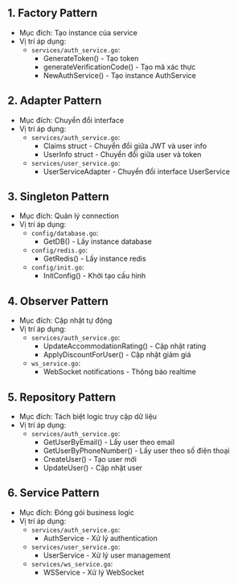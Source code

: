 ## 1. Factory Pattern

- Mục đích: Tạo instance của service
- Vị trí áp dụng:
  - `services/auth_service.go`:
    - GenerateToken() - Tạo token
    - generateVerificationCode() - Tạo mã xác thực
    - NewAuthService() - Tạo instance AuthService

## 2. Adapter Pattern

- Mục đích: Chuyển đổi interface
- Vị trí áp dụng:
  - `services/auth_service.go`:
    - Claims struct - Chuyển đổi giữa JWT và user info
    - UserInfo struct - Chuyển đổi giữa user và token
  - `services/user_service.go`:
    - UserServiceAdapter - Chuyển đổi interface UserService

## 3. Singleton Pattern

- Mục đích: Quản lý connection
- Vị trí áp dụng:
  - `config/database.go`:
    - GetDB() - Lấy instance database
  - `config/redis.go`:
    - GetRedis() - Lấy instance redis
  - `config/init.go`:
    - InitConfig() - Khởi tạo cấu hình

## 4. Observer Pattern

- Mục đích: Cập nhật tự động
- Vị trí áp dụng:
  - `services/auth_service.go`:
    - UpdateAccommodationRating() - Cập nhật rating
    - ApplyDiscountForUser() - Cập nhật giảm giá
  - `ws_service.go`:
    - WebSocket notifications - Thông báo realtime

## 5. Repository Pattern

- Mục đích: Tách biệt logic truy cập dữ liệu
- Vị trí áp dụng:
  - `services/auth_service.go`:
    - GetUserByEmail() - Lấy user theo email
    - GetUserByPhoneNumber() - Lấy user theo số điện thoại
    - CreateUser() - Tạo user mới
    - UpdateUser() - Cập nhật user

## 6. Service Pattern

- Mục đích: Đóng gói business logic
- Vị trí áp dụng:
  - `services/auth_service.go`:
    - AuthService - Xử lý authentication
  - `services/user_service.go`:
    - UserService - Xử lý user management
  - `services/ws_service.go`:
    - WSService - Xử lý WebSocket
